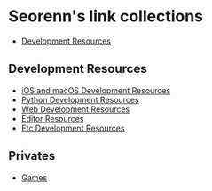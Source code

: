 Seorenn's link collections
==========================

- [Development Resources](#development-resources)

## Development Resources

- [iOS and macOS Development Resources](https://github.com/seorenn/links/blob/master/ios_mac_dev.md)
- [Python Development Resources](https://github.com/seorenn/links/blob/master/python_dev.md)
- [Web Development Resources](https://github.com/seorenn/links/blob/master/web_dev.md)
- [Editor Resources](https://github.com/seorenn/links/blob/master/editor.md)
- [Etc Development Resources](https://github.com/seorenn/links/blob/master/etc_dev.md)

## Privates

- [Games](https://github.com/seorenn/links/blob/master/game.md)
